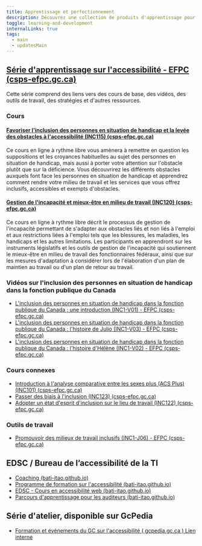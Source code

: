 ```yaml
---
title: Apprentissage et perfectionnement
description: Découvrez une collection de produits d'apprentissage pour améliorer votre compréhension de l'accessibilité. Que vous soyez développeur, concepteur ou passionné, explorez nos liens vers des cours, des tutoriels et des outils. Rejoignez-nous pour créer un monde numérique plus inclusif.
toggle: learning-and-development
internalLinks: true
tags:
  - main
  - updatesMain
---
```


## [Série d'apprentissage sur l'accessibilité - EFPC (csps-efpc.gc.ca)](https://www.csps-efpc.gc.ca/accessibility-learning-fra.aspx)

Cette série comprend des liens vers des cours de base, des vidéos, des outils de travail, des stratégies et d'autres ressources.

### Cours

#### [Favoriser l'inclusion des personnes en situation de handicap et la levée des obstacles à l'accessibilité (INC115) (csps-efpc.gc.ca)](https://catalogue.csps-efpc.gc.ca/product?catalog=INC115&cm_locale=fr)

Ce cours en ligne à rythme libre vous amènera à remettre en question les suppositions et les croyances habituelles au sujet des personnes en situation de handicap, mais aussi à porter votre attention sur l'obstacle plutôt que sur la déficience. Vous découvrirez les différents obstacles auxquels font face les personnes en situation de handicap et apprendrez comment rendre votre milieu de travail et les services que vous offrez inclusifs, accessibles et exempts d'obstacles.

#### [Gestion de l'incapacité et mieux-être en milieu de travail (INC120) (csps-efpc.gc.ca)](https://catalogue.csps-efpc.gc.ca/product?catalog=INC120&cm_locale=fr)

Ce cours en ligne à rythme libre décrit le processus de gestion de l'incapacité permettant de s'adapter aux obstacles liés et non liés à
l'emploi et aux restrictions liées à l'emploi tels que les blessures, les maladies, les handicaps et les autres limitations. Les participants en apprendront sur les instruments législatifs et les outils de gestion de l'incapacité qui soutiennent le mieux-être en milieu de travail des fonctionnaires fédéraux, ainsi que sur les mesures d'adaptation à considérer lors de l'élaboration d'un plan de maintien au travail ou d'un plan de retour au travail.

### Vidéos sur l'inclusion des personnes en situation de handicap dans la fonction publique du Canada

- [L'inclusion des personnes en situation de handicap dans la fonction publique du Canada : une introduction (INC1-V01) - EFPC (csps-efpc.gc.ca)](https://www.csps-efpc.gc.ca/video/disability-inclusion-psc-intro-fra.aspx)
- [L'inclusion des personnes en situation de handicap dans la fonction publique du Canada : l'histoire de Julio (INC1-V03) - EFPC (csps-efpc.gc.ca)](https://www.csps-efpc.gc.ca/video/disability-inclusion-psc-julio-fra.aspx)
- [L'inclusion des personnes en situation de handicap dans la fonction publique du Canada : l'histoire d'Hélène (INC1-V02) - EFPC (csps-efpc.gc.ca)](https://www.csps-efpc.gc.ca/video/disability-inclusion-psc-helene-fra.aspx)

### Cours connexes

- [Introduction à l'analyse comparative entre les sexes plus (ACS Plus) (INC101) (csps-efpc.gc.ca)](https://catalogue.csps-efpc.gc.ca/product?catalog=INC101&cm_locale=fr)
- [Passer des biais à l'inclusion (INC123) (csps-efpc.gc.ca)](https://catalogue.csps-efpc.gc.ca/product?catalog=INC123&cm_locale=fr)
- [Adopter un état d'esprit d'inclusion sur le lieu de travail (INC122) (csps-efpc.gc.ca)](https://catalogue.csps-efpc.gc.ca/product?catalog=INC122&cm_locale=fr)

### Outils de travail

- [Promouvoir des milieux de travail inclusifs (INC1-J06) - EFPC (csps-efpc.gc.ca)](https://www.csps-efpc.gc.ca/tools/jobaids/promoting-inclusive-workplaces-fra.aspx)

## EDSC / Bureau de l’accessibilité de la TI

- [Coaching (bati-itao.github.io)](https://bati-itao.github.io/learning/coaching/index-fr.html)
- [Programme de formation sur l'accessibilité (bati-itao.github.io)](https://bati-itao.github.io/learning/curriculum/index-fr.html)
- [EDSC - Cours en accessibilité web (bati-itao.github.io)](https://bati-itao.github.io/learning/esdc-self-paced-web-accessibility-course/index-fr.html)
- [Parcours d'apprentissage pour les auditeurs (bati-itao.github.io)](https://bati-itao.github.io/learning/learning-path-for-auditors/index-fr.html)

## Série d'atelier, disponible sur GcPedia

- [Formation et événements du GC sur l'accessibilité ( gcpedia.gc.ca )<span class="fas fa-external-link-square-alt mrgn-lft-sm" aria-hidden="true"></span><span class="wb-inv"> Lien interne</span>](https://www.gcpedia.gc.ca/wiki/GC_Accessibility_Training_and_Events_/_Formation_et_événements_du_GC_sur_l'accessibilité?setlang=fr&uselang=fr)

